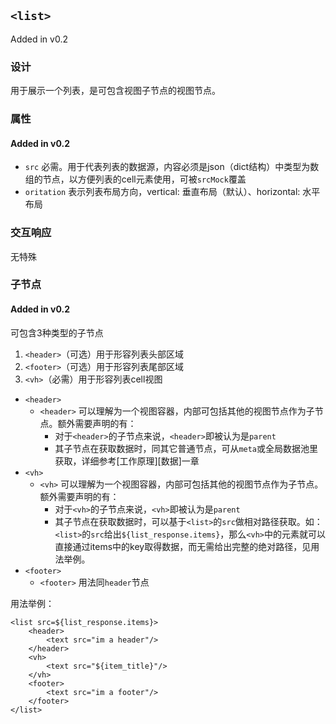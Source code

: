 ## `<list>`

Added in v0.2

### 设计

用于展示一个列表，是可包含视图子节点的视图节点。

### 属性

#### Added in v0.2
- `src` 必需。用于代表列表的数据源，内容必须是json（dict结构）中类型为数组的节点，以方便列表的cell元素使用，可被`srcMock`覆盖
- `oritation` 表示列表布局方向，vertical: 垂直布局（默认）、horizontal: 水平布局

### 交互响应

无特殊

### 子节点

#### Added in v0.2
可包含3种类型的子节点
1. `<header>`（可选）用于形容列表头部区域
2. `<footer>`（可选）用于形容列表尾部区域
3. `<vh>`（必需）用于形容列表cell视图


- `<header>`
	- `<header>` 可以理解为一个视图容器，内部可包括其他的视图节点作为子节点。额外需要声明的有：
	  - 对于`<header>`的子节点来说，`<header>`即被认为是`parent`
	  - 其子节点在获取数据时，同其它普通节点，可从`meta`或全局数据池里获取，详细参考[工作原理][数据]一章
- `<vh>`
	- `<vh>` 可以理解为一个视图容器，内部可包括其他的视图节点作为子节点。额外需要声明的有：
	  - 对于`<vh>`的子节点来说，`<vh>`即被认为是`parent`
	  - 其子节点在获取数据时，可以基于`<list>`的`src`做相对路径获取。如：`<list>`的`src`给出`${list_response.items}`，那么`<vh>`中的元素就可以直接通过items中的key取得数据，而无需给出完整的绝对路径，见用法举例。
- `<footer>`
	- `<footer>` 用法同`header`节点

用法举例：
```
<list src=${list_response.items}>
	<header>
		<text src="im a header"/>
	</header>
	<vh>
		<text src="${item_title}"/>
	</vh>
	<footer>
		<text src="im a footer"/>
	</footer>
</list>
```